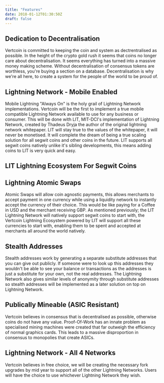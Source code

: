 ```yaml
---
title: "Features"
date: 2018-01-12T01:30:50Z
draft: false
---
```


## Dedication to Decentralisation

Vertcoin is committed to keeping the coin and system as dectrentralised as possible. In the height of the crypto gold rush it seems that coins no longer care about decentralisation. It seems everything has turned into a massive money making scheme. Without decentralisation of consensus tokens are worthless, you're buying a section on a database. Decentralisation is why we're all here, to create a system for the people of the world to be proud of.

## Lightning Network - Mobile Enabled

Mobile Lightning "Always On" is the holy grail of Lightning Network implementations. Vertcoin will be the first to implement a true mobile compatible Lightning Network available to use for any business or consumer. This will be done with LIT, MIT-DCI's implementation of Lightning Network, created by Thadeus Dryja the author of the original lightning network whitepaper. LIT will stay true to the values of the whitepaper, it will never be monetised. It will complete the dream of being a true scaling solution for all segwit coins and other coins in the future. LIT supports all segwit coins natively unlike it's sibling developments, this means adding coins to LIT is very quick and easy.


## LIT Lightning Ecosystem For Segwit Coins


## Lightning Atomic Swaps

Atomic Swaps will allow coin agnostic payments, this allows merchants to accept payment in one currency while using a liquidity network to instantly accept the currency of their choice. This would be like paying for a Coffee in USD and the merchant receiving GBP. As mentioned previously; the LIT Lightning Network will natively support segwit coins to start with, the Vertcoin Lightning Ecosystem powered by LIT will support all these currencies to start with, enabling them to be spent and accepted at merchants all around the world natively.

## Stealth Addresses

Stealth addresses work by generating a separate substitute addresses that you can give out publicly. If someone were to look up this addresses they wouldn't be able to see your balance or transactions as the addresses is just a substitute for your own, not the real addresses. The Lightning Network also gives similar levels of anonymity through substitute addresses so stealth addresses will be implemented as a later solution on top on Lightning Network.


## Publically Mineable (ASIC Resistant)

Vertcoin believes in consensus that is decentralised as possible, otherwise coins do not have any value. Proof-Of-Work has an innate problem as specialised mining machines were created that far outweigh the efficiency of normal graphics cards. This leads to a massive disproportion in consensus to monopolies that create ASICs.

## Lightning Network - All 4 Networks

Vertcoin believes in free choice, we will be creating the necessary fork upgrades by mid year to support all of the other Lightning Networks. Users will have the choice to use whichever Lightning Network they wish.